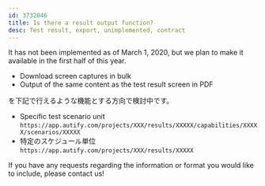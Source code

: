 ```yaml
---
id: 3732046
title: Is there a result output function?
desc: Test result, export, unimplemented, contract
---
```


It has not been implemented as of March 1, 2020, but we plan to make it available in the first half of this year.

- Download screen captures in bulk
- Output of the same content as the test result screen in PDF

を下記で行えるような機能とする方向で検討中です。

- Specific test scenario unit `https://app.autify.com/projects/XXX/results/XXXXX/capabilities/XXXXX/scenarios/XXXXX`
- 特定のスケジュール単位<br>`https://app.autify.com/projects/XXX/results/XXXXX`<br>

If you have any requests regarding the information or format you would like to include, please contact us! <br>
